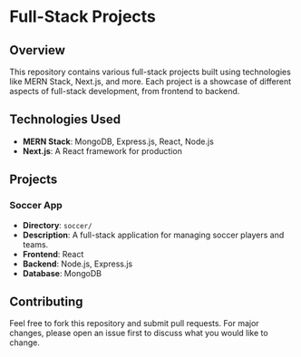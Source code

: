 # Full-Stack Projects

## Overview

This repository contains various full-stack projects built using technologies like MERN Stack, Next.js, and more. Each project is a showcase of different aspects of full-stack development, from frontend to backend.

## Technologies Used

- **MERN Stack**: MongoDB, Express.js, React, Node.js
- **Next.js**: A React framework for production

## Projects

### Soccer App

- **Directory**: `soccer/`
- **Description**: A full-stack application for managing soccer players and teams.
- **Frontend**: React
- **Backend**: Node.js, Express.js
- **Database**: MongoDB

## Contributing

Feel free to fork this repository and submit pull requests. For major changes, please open an issue first to discuss what you would like to change.
